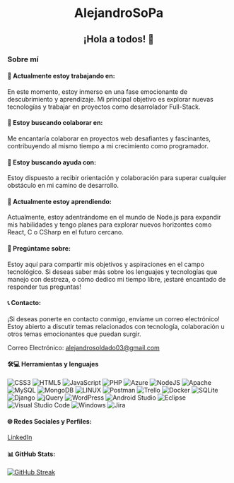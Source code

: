 
<div align="center">
<h1>AlejandroSoPa</h1>
<h2>¡Hola a todos! 👋</h2>
</div>

<h3>Sobre mí</h3>
<div align="left">
    <h4>🔭 Actualmente estoy trabajando en:</h4>
    <p>En este momento, estoy inmerso en una fase emocionante de descubrimiento y aprendizaje. Mi principal objetivo es explorar nuevas tecnologías y trabajar en proyectos como desarrolador Full-Stack.</p>
</div>

<div align="left">
    <h4>👯 Estoy buscando colaborar en:</h4>
    <p>Me encantaría colaborar en proyectos web desafiantes y fascinantes, contribuyendo al mismo tiempo a mi crecimiento como programador.</p>
</div>

<div align="left">
    <h4>🤝 Estoy buscando ayuda con:</h4>
    <p>Estoy dispuesto a recibir orientación y colaboración para superar cualquier obstáculo en mi camino de desarrollo.</p>
</div>

<div align="left">
    <h4>🌱 Actualmente estoy aprendiendo:</h4>
    <p>Actualmente, estoy adentrándome en el mundo de Node.js para expandir mis habilidades y tengo planes para explorar nuevos horizontes como React, C o CSharp en el futuro cercano.</p>
</div>

<div align="left">
    <h4>💬 Pregúntame sobre:</h4>
    <p>Estoy aquí para compartir mis objetivos y aspiraciones en el campo tecnológico. Si deseas saber más sobre los lenguajes y tecnologías que manejo con destreza, o cómo dedico mi tiempo libre, ¡estaré encantado de responder tus preguntas!</p>
</div>

<div align="left">
    <h4>📞 Contacto:</h4>
    <p>¡Si deseas ponerte en contacto conmigo, envíame un correo electrónico! Estoy abierto a discutir temas relacionados con tecnología, colaboración u otros temas emocionantes que puedan surgir.</p>
    <p>Correo Electrónico: <a href="mailto:alejandrosoldado03@gmail.com">alejandrosoldado03@gmail.com</a></p>
</div>

<div id="languages" align="left">
  <h4>🛠️💻 Herramientas y lenguajes</h4>
  <img src="https://img.shields.io/badge/css3-%231572B6.svg?style=for-the-badge&logo=css3&logoColor=white" alt="CSS3">
  <img src="https://img.shields.io/badge/html5-%23E34F26.svg?style=for-the-badge&logo=html5&logoColor=white" alt="HTML5">
  <img src="https://img.shields.io/badge/javascript-%23323330.svg?style=for-the-badge&logo=javascript&logoColor=%23F7DF1E" alt="JavaScript">
  <img src="https://img.shields.io/badge/php-%23777BB4.svg?style=for-the-badge&logo=php&logoColor=white" alt="PHP">
  <img src="https://img.shields.io/badge/azure-%230072C6.svg?style=for-the-badge&logo=azure-devops&logoColor=white" alt="Azure">
  <img src="https://img.shields.io/badge/node.js-6DA55F?style=for-the-badge&logo=node.js&logoColor=white" alt="NodeJS">
  <img src="https://img.shields.io/badge/apache-%23D42029.svg?style=for-the-badge&logo=apache&logoColor=white" alt="Apache">
  <img src="https://img.shields.io/badge/mysql-%2300f.svg?style=for-the-badge&logo=mysql&logoColor=white" alt="MySQL">
  <img src="https://img.shields.io/badge/MongoDB-%234ea94b.svg?style=for-the-badge&logo=mongodb&logoColor=white" alt="MongoDB">
  <img src="https://img.shields.io/badge/Linux-FCC624?style=for-the-badge&logo=linux&logoColor=black" alt="LINUX">
  <img src="https://img.shields.io/badge/Postman-FF6C37?style=for-the-badge&logo=postman&logoColor=white" alt="Postman">
  <img src="https://img.shields.io/badge/Trello-%23026AA7.svg?style=for-the-badge&logo=Trello&logoColor=white" alt="Trello">
  <img src="https://img.shields.io/badge/docker-%230db7ed.svg?style=for-the-badge&logo=docker&logoColor=white" alt="Docker">
  <img src="https://img.shields.io/badge/sqlite-%2307405e.svg?style=for-the-badge&logo=sqlite&logoColor=white" alt="SQLite">
  <img src="https://img.shields.io/badge/django-%23092E20.svg?style=for-the-badge&logo=django&logoColor=white" alt="Django">
  <img src="https://img.shields.io/badge/jquery-%230769AD.svg?style=for-the-badge&logo=jquery&logoColor=white" alt="jQuery">
  <img src="https://img.shields.io/badge/WordPress-%23117AC9.svg?style=for-the-badge&logo=WordPress&logoColor=white" alt="WordPress">
  <img src="https://img.shields.io/badge/Android%20Studio-3DDC84.svg?style=for-the-badge&logo=android-studio&logoColor=white" alt="Android Studio">
  <img src="https://img.shields.io/badge/Eclipse-FE7A16.svg?style=for-the-badge&logo=Eclipse&logoColor=white" alt="Eclipse">
  <img src="https://img.shields.io/badge/Visual%20Studio%20Code-0078d7.svg?style=for-the-badge&logo=visual-studio-code&logoColor=white" alt="Visual Studio Code">
  <img src="https://img.shields.io/badge/Windows-0078D6?style=for-the-badge&logo=windows&logoColor=white" alt="Windows">
  <img src="https://img.shields.io/badge/jira-%230A0FFF.svg?style=for-the-badge&logo=jira&logoColor=white" alt="Jira">
</div>

<div align="left">
    <h4>🌐 Redes Sociales y Perfiles:</h4>
  <p><a href="https://www.linkedin.com/in/alejandro-soldado-palomino-777b94230">LinkedIn</a></p>
</div>

<div align="left">
    <h4>📊 GitHub Stats:</h4>
</div>
<a href="https://git.io/streak-stats">
  <img src="https://streak-stats.demolab.com?user=AlejandroSoPa&theme=tokyonight&hide_border=true" alt="GitHub Streak" />
</a>



